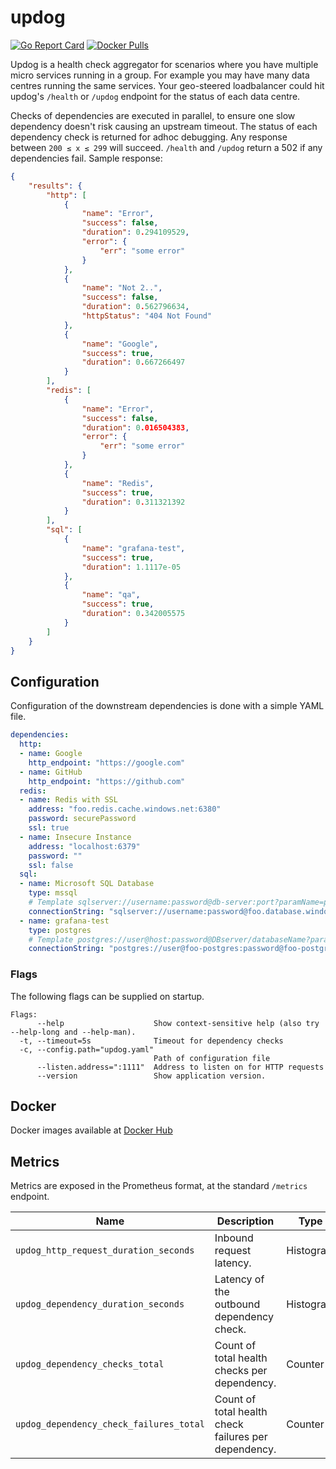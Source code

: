 # updog

[![Go Report Card](https://goreportcard.com/badge/github.com/benclapp/updog)](https://goreportcard.com/report/github.com/benclapp/updog)
[![Docker Pulls](https://img.shields.io/docker/pulls/benclapp/updog.svg?maxAge=604800)](https://hub.docker.com/r/benclapp/updog)

Updog is a health check aggregator for scenarios where you have multiple micro services running in a group. For example you may have many data centres running the same services. Your geo-steered loadbalancer could hit updog's `/health` or `/updog` endpoint for the status of each data centre.

Checks of dependencies are executed in parallel, to ensure one slow dependency doesn't risk causing an upstream timeout. The status of each dependency check is returned for adhoc debugging. Any response between `200 ≤ x ≤ 299` will succeed. `/health` and `/updog` return a 502 if any dependencies fail. Sample response:

```json
{
    "results": {
        "http": [
            {
                "name": "Error",
                "success": false,
                "duration": 0.294109529,
                "error": {
                    "err": "some error"
                }
            },
            {
                "name": "Not 2..",
                "success": false,
                "duration": 0.562796634,
                "httpStatus": "404 Not Found"
            },
            {
                "name": "Google",
                "success": true,
                "duration": 0.667266497
            }
        ],
        "redis": [
            {
                "name": "Error",
                "success": false,
                "duration": 0.016504383,
                "error": {
                    "err": "some error"
                }
            },
            {
                "name": "Redis",
                "success": true,
                "duration": 0.311321392
            }
        ],
        "sql": [
            {
                "name": "grafana-test",
                "success": true,
                "duration": 1.1117e-05
            },
            {
                "name": "qa",
                "success": true,
                "duration": 0.342005575
            }
        ]
    }
}
```

## Configuration

Configuration of the downstream dependencies is done with a simple YAML file.

```yaml
dependencies:
  http:
  - name: Google
    http_endpoint: "https://google.com"
  - name: GitHub
    http_endpoint: "https://github.com"
  redis:
  - name: Redis with SSL
    address: "foo.redis.cache.windows.net:6380"
    password: securePassword
    ssl: true
  - name: Insecure Instance
    address: "localhost:6379"
    password: ""
    ssl: false  
  sql:
  - name: Microsoft SQL Database
    type: mssql
    # Template sqlserver://username:password@db-server:port?paramName=paramValue
    connectionString: "sqlserver://username:password@foo.database.windows.net:1433?database=dbname"
  - name: grafana-test
    type: postgres
    # Template postgres://user@host:password@DBserver/databaseName?paramName=paramValue
    connectionString: "postgres://user@foo-postgres:password@foo-postgres.postgres.database.azure.com/dbname?sslmode=verify-full"
```

### Flags

The following flags can be supplied on startup.

```
Flags:
      --help                    Show context-sensitive help (also try --help-long and --help-man).
  -t, --timeout=5s              Timeout for dependency checks
  -c, --config.path="updog.yaml"
                                Path of configuration file
      --listen.address=":1111"  Address to listen on for HTTP requests
      --version                 Show application version.
```

## Docker

Docker images available at [Docker Hub](https://hub.docker.com/r/benclapp/updog)

## Metrics

Metrics are exposed in the Prometheus format, at the standard `/metrics` endpoint.

Name | Description | Type | Labels
-----|-------------|------|-------
`updog_http_request_duration_seconds` | Inbound request latency. | Histogram | `path`
`updog_dependency_duration_seconds` | Latency of the outbound dependency check. | Histogram | `dependency`, `dependency_type`
`updog_dependency_checks_total` | Count of total health checks per dependency. | Counter | `dependency`, `dependency_type`
`updog_dependency_check_failures_total` | Count of total health check failures per dependency. | Counter | `dependency`, `dependency_type`
